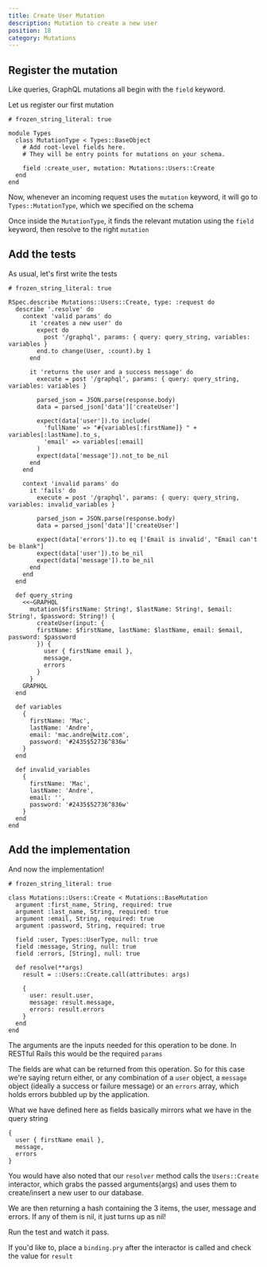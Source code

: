 ```yaml
---
title: Create User Mutation
description: Mutation to create a new user
position: 18
category: Mutations
---
```


## Register the mutation

Like queries, GraphQL mutations all begin with the `field` keyword.

Let us register our first mutation


```ruby[app/graphql/types/mutation_type.rb]
# frozen_string_literal: true

module Types
  class MutationType < Types::BaseObject
    # Add root-level fields here.
    # They will be entry points for mutations on your schema.

    field :create_user, mutation: Mutations::Users::Create
  end
end
```

Now, whenever an incoming request uses the `mutation` keyword, it will go to `Types::MutationType`, which we specified on the schema

Once inside the `MutationType`, it finds the relevant mutation using the `field` keyword, then resolve to the right `mutation`

## Add the tests

As usual, let's first write the tests

```ruby[spec/graphql/mutations/users/create_spec.rb]
# frozen_string_literal: true

RSpec.describe Mutations::Users::Create, type: :request do
  describe '.resolve' do
    context 'valid params' do
      it 'creates a new user' do
        expect do
          post '/graphql', params: { query: query_string, variables: variables }
        end.to change(User, :count).by 1
      end

      it 'returns the user and a success message' do
        execute = post '/graphql', params: { query: query_string, variables: variables }

        parsed_json = JSON.parse(response.body)
        data = parsed_json['data']['createUser']

        expect(data['user']).to include(
          'fullName' => "#{variables[:firstName]} " + variables[:lastName].to_s,
          'email' => variables[:email]
        )
        expect(data['message']).not_to be_nil
      end
    end

    context 'invalid params' do
      it 'fails' do
        execute = post '/graphql', params: { query: query_string, variables: invalid_variables }

        parsed_json = JSON.parse(response.body)
        data = parsed_json['data']['createUser']

        expect(data['errors']).to eq ['Email is invalid', "Email can't be blank"]
        expect(data['user']).to be_nil
        expect(data['message']).to be_nil
      end
    end
  end

  def query_string
    <<~GRAPHQL
      mutation($firstName: String!, $lastName: String!, $email: String!, $password: String!) {
        createUser(input: {
        firstName: $firstName, lastName: $lastName, email: $email, password: $password
        }) {
          user { firstName email },
          message,
          errors
        }
      }
    GRAPHQL
  end

  def variables
    {
      firstName: 'Mac',
      lastName: 'Andre',
      email: 'mac.andre@witz.com',
      password: '#2435$52736^836w'
    }
  end

  def invalid_variables
    {
      firstName: 'Mac',
      lastName: 'Andre',
      email: '',
      password: '#2435$52736^836w'
    }
  end
end
```

## Add the implementation

And now the implementation!

```ruby[app/graphql/mutations/users/create.rb]
# frozen_string_literal: true

class Mutations::Users::Create < Mutations::BaseMutation
  argument :first_name, String, required: true
  argument :last_name, String, required: true
  argument :email, String, required: true
  argument :password, String, required: true

  field :user, Types::UserType, null: true
  field :message, String, null: true
  field :errors, [String], null: true

  def resolve(**args)
    result = ::Users::Create.call(attributes: args)

    {
      user: result.user,
      message: result.message,
      errors: result.errors
    }
  end
end
```

The arguments are the inputs needed for this operation to be done. In RESTful Rails this would be the required `params`

The fields are what can be returned from this operation. So for this case we're saying return either, or any combination of a `user` object, a `message` object (ideally a success or failure message) or an `errors` array, which holds errors bubbled up by the application.

What we have defined here as fields basically mirrors what we have in the query string

```
{
  user { firstName email },
  message,
  errors
}
```

You would have also noted that our `resolver` method calls the `Users::Create` interactor, which grabs the passed arguments(args) and uses them to create/insert a new user to our database.

We are then returning a hash containing the 3 items, the user, message and errors. If any of them is nil, it just turns up as nil!

Run the test and watch it pass.

If you'd like to, place a `binding.pry` after the interactor is called and check the value for `result`
